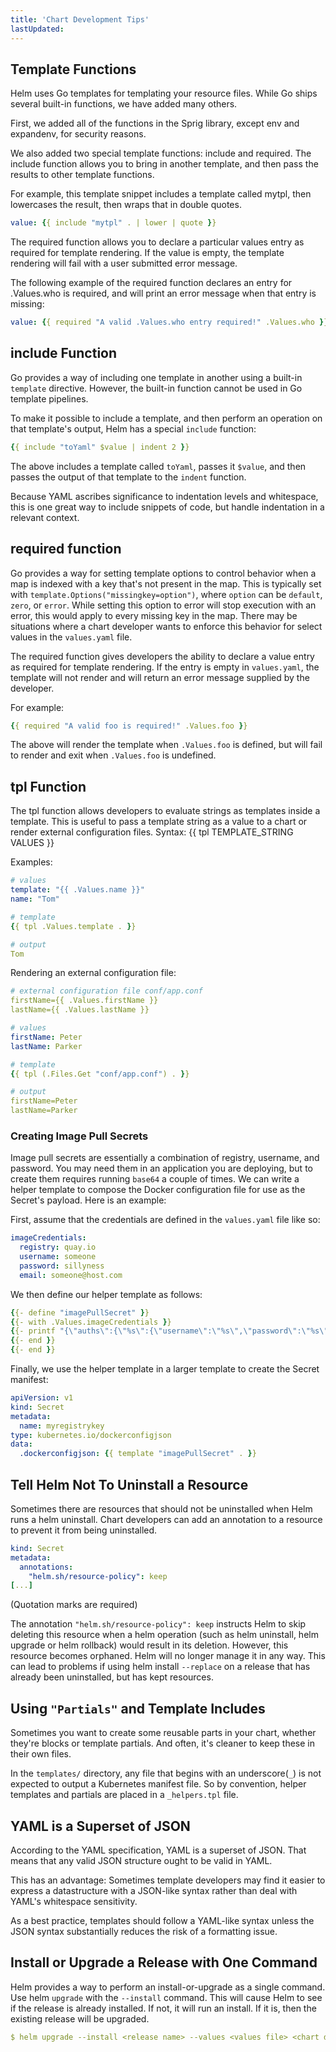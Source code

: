 ```yaml
---
title: 'Chart Development Tips'
lastUpdated: 
---
```


## Template Functions

Helm uses Go templates for templating your resource files. While Go ships several built-in functions, we have added many others.

First, we added all of the functions in the Sprig library, except env and expandenv, for security reasons.

We also added two special template functions: include and required. The include function allows you to bring in another template, and then pass the results to other template functions.

For example, this template snippet includes a template called mytpl, then lowercases the result, then wraps that in double quotes.

```yml
value: {{ include "mytpl" . | lower | quote }}
```

The required function allows you to declare a particular values entry as required for template rendering. If the value is empty, the template rendering will fail with a user submitted error message.

The following example of the required function declares an entry for .Values.who is required, and will print an error message when that entry is missing:

```yml
value: {{ required "A valid .Values.who entry required!" .Values.who }}
```

## include Function

Go provides a way of including one template in another using a built-in `template` directive. However, the built-in function cannot be used in Go template pipelines.

To make it possible to include a template, and then perform an operation on that template's output, Helm has a special `include` function:

```yml
{{ include "toYaml" $value | indent 2 }}
```

The above includes a template called `toYaml`, passes it `$value`, and then passes the output of that template to the `indent` function.

Because YAML ascribes significance to indentation levels and whitespace, this is one great way to include snippets of code, but handle indentation in a relevant context.

## required function

Go provides a way for setting template options to control behavior when a map is indexed with a key that's not present in the map. This is typically set with `template.Options("missingkey=option")`, where `option` can be `default`, `zero`, or `error`. While setting this option to error will stop execution with an error, this would apply to every missing key in the map. There may be situations where a chart developer wants to enforce this behavior for select values in the `values.yaml` file.

The required function gives developers the ability to declare a value entry as required for template rendering. If the entry is empty in `values.yaml`, the template will not render and will return an error message supplied by the developer.

For example:

```yml
{{ required "A valid foo is required!" .Values.foo }}
```

The above will render the template when `.Values.foo` is defined, but will fail to render and exit when `.Values.foo` is undefined.

## tpl Function

The tpl function allows developers to evaluate strings as templates inside a template. This is useful to pass a template string as a value to a chart or render external configuration files. Syntax: {{ tpl TEMPLATE_STRING VALUES }}

Examples:

```yml
# values
template: "{{ .Values.name }}"
name: "Tom"

# template
{{ tpl .Values.template . }}

# output
Tom
```

Rendering an external configuration file:

```yml
# external configuration file conf/app.conf
firstName={{ .Values.firstName }}
lastName={{ .Values.lastName }}

# values
firstName: Peter
lastName: Parker

# template
{{ tpl (.Files.Get "conf/app.conf") . }}

# output
firstName=Peter
lastName=Parker
```

### Creating Image Pull Secrets

Image pull secrets are essentially a combination of registry, username, and password. You may need them in an application you are deploying, but to create them requires running `base64` a couple of times. We can write a helper template to compose the Docker configuration file for use as the Secret's payload. Here is an example:

First, assume that the credentials are defined in the `values.yaml` file like so:

```yml
imageCredentials:
  registry: quay.io
  username: someone
  password: sillyness
  email: someone@host.com
```

We then define our helper template as follows:

```yml
{{- define "imagePullSecret" }}
{{- with .Values.imageCredentials }}
{{- printf "{\"auths\":{\"%s\":{\"username\":\"%s\",\"password\":\"%s\",\"email\":\"%s\",\"auth\":\"%s\"}}}" .registry .username .password .email (printf "%s:%s" .username .password | b64enc) | b64enc }}
{{- end }}
{{- end }}
```

Finally, we use the helper template in a larger template to create the Secret manifest:

```yml
apiVersion: v1
kind: Secret
metadata:
  name: myregistrykey
type: kubernetes.io/dockerconfigjson
data:
  .dockerconfigjson: {{ template "imagePullSecret" . }}
```

## Tell Helm Not To Uninstall a Resource
Sometimes there are resources that should not be uninstalled when Helm runs a helm uninstall. Chart developers can add an annotation to a resource to prevent it from being uninstalled.

```yml
kind: Secret
metadata:
  annotations:
    "helm.sh/resource-policy": keep
[...]
```

(Quotation marks are required)

The annotation `"helm.sh/resource-policy": keep` instructs Helm to skip deleting this resource when a helm operation (such as helm uninstall, helm upgrade or helm rollback) would result in its deletion. However, this resource becomes orphaned. Helm will no longer manage it in any way. This can lead to problems if using helm install `--replace` on a release that has already been uninstalled, but has kept resources.

## Using `"Partials"` and Template Includes

Sometimes you want to create some reusable parts in your chart, whether they're blocks or template partials. And often, it's cleaner to keep these in their own files.

In the `templates/` directory, any file that begins with an underscore(`_`) is not expected to output a Kubernetes manifest file. So by convention, helper templates and partials are placed in a `_helpers.tpl` file.

## YAML is a Superset of JSON

According to the YAML specification, YAML is a superset of JSON. That means that any valid JSON structure ought to be valid in YAML.

This has an advantage: Sometimes template developers may find it easier to express a datastructure with a JSON-like syntax rather than deal with YAML's whitespace sensitivity.

As a best practice, templates should follow a YAML-like syntax unless the JSON syntax substantially reduces the risk of a formatting issue.

## Install or Upgrade a Release with One Command

Helm provides a way to perform an install-or-upgrade as a single command. Use helm `upgrade` with the `--install` command. This will cause Helm to see if the release is already installed. If not, it will run an install. If it is, then the existing release will be upgraded.

```yml
$ helm upgrade --install <release name> --values <values file> <chart directory>
```